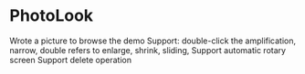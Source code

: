 PhotoLook
=========

Wrote a picture to browse the demo Support: double-click the amplification, narrow, double refers to enlarge, shrink, sliding, Support automatic rotary screen Support delete operation
